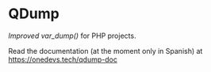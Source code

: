 # QDump

*Improved var_dump()* for PHP projects.

Read the documentation (at the moment only in Spanish) at https://onedevs.tech/qdump-doc
